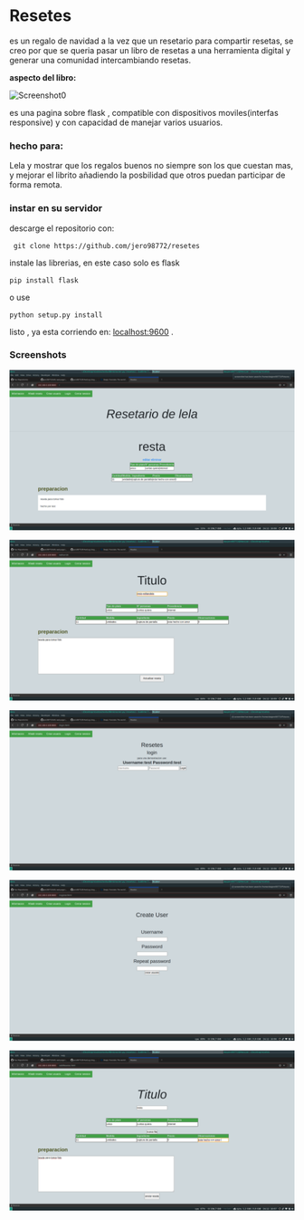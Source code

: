 # Resetes

es un regalo de navidad a la vez que un resetario para compartir resetas, se creo por que se queria pasar un libro de resetas a una herramienta digital y generar una comunidad intercambiando resetas.

**aspecto del libro:**

![Screenshot0](https://github.com/jero98772/resetes/blob/main/docs/screenshots/0.png?raw=true)


es una pagina sobre flask , compatible con dispositivos moviles(interfas responsive) y con capacidad de manejar varios usuarios.

### hecho para:

Lela y mostrar que los regalos buenos no siempre son los que cuestan mas, y mejorar el librito añadiendo la posbilidad que otros puedan participar de forma remota. 

### instar en su servidor

descarge el repositorio con:
	
	 git clone https://github.com/jero98772/resetes

instale las librerias, en este caso solo es flask

    pip install flask

o use 

	python setup.py install

listo , ya esta corriendo en: [localhost:9600](localhost:9600) .


### Screenshots

![Screenshot1](https://github.com/jero98772/resetes/blob/main/docs/screenshots/1.png?raw=true)

![Screenshot2](https://github.com/jero98772/resetes/blob/main/docs/screenshots/2.png?raw=true)

![Screenshot3](https://github.com/jero98772/resetes/blob/main/docs/screenshots/3.png?raw=true)

![Screenshot4](https://github.com/jero98772/resetes/blob/main/docs/screenshots/4.png?raw=true)

![Screenshot5](https://github.com/jero98772/resetes/blob/main/docs/screenshots/5.png?raw=true)
